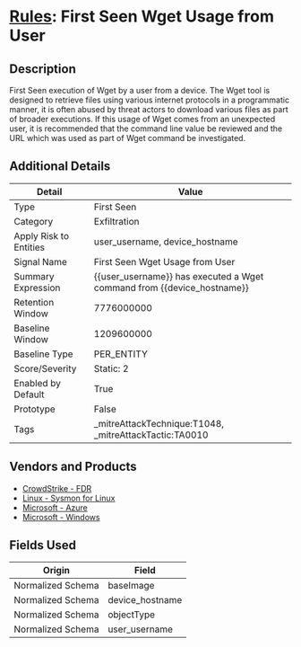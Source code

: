 # [Rules](README.md): First Seen Wget Usage from User

## Description
First Seen execution of Wget by a user from a device. The Wget tool is designed to retrieve files using various internet protocols in a programmatic manner, it is often abused by threat actors to download various files as part of broader executions. If this usage of Wget comes from an unexpected user, it is recommended that the command line value be reviewed and the URL which was used as part of Wget command be investigated.

## Additional Details
|Detail|Value|
|----|----|
|Type|First Seen|
|Category|Exfiltration|
|Apply Risk to Entities|user_username, device_hostname|
|Signal Name|First Seen Wget Usage from User|
|Summary Expression|{{user_username}} has executed a Wget command from {{device_hostname}}|
|Retention Window|7776000000|
|Baseline Window|1209600000|
|Baseline Type|PER_ENTITY|
|Score/Severity|Static: 2|
|Enabled by Default|True|
|Prototype|False|
|Tags|_mitreAttackTechnique:T1048, _mitreAttackTactic:TA0010|
## Vendors and Products
- [CrowdStrike - FDR](../products/569a3a44-c29f-492e-bcf4-5dc04e2ab0f3.md)
- [Linux - Sysmon for Linux](../products/b238758d-ade8-41d2-b32d-c99159e9fd74.md)
- [Microsoft - Azure](../products/a1225af5-e778-4068-a9a2-47da93d1ff24.md)
- [Microsoft - Windows](../products/1ff7546c-cb36-4a24-87f7-89d2cecc5761.md)


## Fields Used

|Origin|Field|
|----|----|
|Normalized Schema|baseImage|
|Normalized Schema|device_hostname|
|Normalized Schema|objectType|
|Normalized Schema|user_username|


